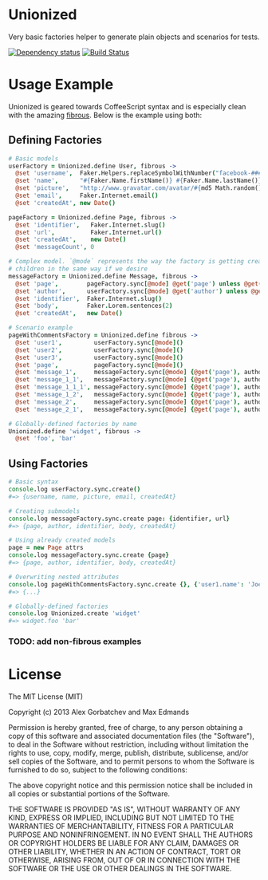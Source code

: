 # Unionized

Very basic factories helper to generate plain objects and scenarios for tests.

[![Dependency status](https://david-dm.org/demands/unionized.png)](https://david-dm.org/demands/unionized) [![Build Status](https://travis-ci.org/demands/unionized.png)](https://travis-ci.org/demands/unionized)

# Usage Example

Unionized is geared towards CoffeeScript syntax and is especially clean with the
amazing [fibrous](https://github.com/goodeggs/fibrous). Below is the example using both:

## Defining Factories

```coffeescript
# Basic models
userFactory = Unionized.define User, fibrous ->
  @set 'username',  Faker.Helpers.replaceSymbolWithNumber("facebook-##########")
  @set 'name',      "#{Faker.Name.firstName()} #{Faker.Name.lastName()}"
  @set 'picture',   "http://www.gravatar.com/avatar/#{md5 Math.random().toString()}?d=identicon&f=y"
  @set 'email',     Faker.Internet.email()
  @set 'createdAt', new Date()

pageFactory = Unionized.define Page, fibrous ->
  @set 'identifier',   Faker.Internet.slug()
  @set 'url',          Faker.Internet.url()
  @set 'createdAt',    new Date()
  @set 'messageCount', 0

# Complex model. `@mode` represents the way the factory is getting created, so we can create
# children in the same way if we desire
messageFactory = Unionized.define Message, fibrous ->
  @set 'page',        pageFactory.sync[@mode] @get('page') unless @get('page') instanceof Page
  @set 'author',      userFactory.sync[@mode] @get('author') unless @get('author') instanceof User
  @set 'identifier',  Faker.Internet.slug()
  @set 'body',        Faker.Lorem.sentences(2)
  @set 'createdAt',   new Date()

# Scenario example
pageWithCommentsFactory = Unionized.define fibrous ->
  @set 'user1',         userFactory.sync[@mode]()
  @set 'user2',         userFactory.sync[@mode]()
  @set 'user3',         userFactory.sync[@mode]()
  @set 'page',          pageFactory.sync[@mode]()
  @set 'message_1',     messageFactory.sync[@mode] {@get('page'), author: @get('user1'), createdAt: new Date('2013-03-03 10:00')}
  @set 'message_1_1',   messageFactory.sync[@mode] {@get('page'), author: @get('user2'), parent: @get('message_1')}
  @set 'message_1_1_1', messageFactory.sync[@mode] {@get('page'), author: @get('user3'), parent: @get('message_1_1')}
  @set 'message_1_2',   messageFactory.sync[@mode] {@get('page'), author: @get('user3'), parent: @get('message_1')}
  @set 'message_2',     messageFactory.sync[@mode] {@get('page'), author: @get('user2'), createdAt: new Date('2013-03-03 9:00')}
  @set 'message_2_1',   messageFactory.sync[@mode] {@get('page'), author: @get('user3'), parent: @get('message_2')}

# Globally-defined factories by name
Unionized.define 'widget', fibrous ->
  @set 'foo', 'bar'
```

## Using Factories

```coffeescript
# Basic syntax
console.log userFactory.sync.create()
#=> {username, name, picture, email, createdAt}

# Creating submodels
console.log messageFactory.sync.create page: {identifier, url}
#=> {page, author, identifier, body, createdAt}

# Using already created models
page = new Page attrs
console.log messageFactory.sync.create {page}
#=> {page, author, identifier, body, createdAt}

# Overwriting nested attributes
console.log pageWithCommentsFactory.sync.create {}, {'user1.name': 'Joe Bloggs', 'message_1_1_1.page.url': 'http://awesomesauce.com'}
#=> {...}

# Globally-defined factories
console.log Unionized.create 'widget'
#=> widget.foo 'bar'
```

### TODO: add non-fibrous examples

# License

The MIT License (MIT)

Copyright (c) 2013 Alex Gorbatchev and Max Edmands

Permission is hereby granted, free of charge, to any person obtaining a copy
of this software and associated documentation files (the "Software"), to deal
in the Software without restriction, including without limitation the rights
to use, copy, modify, merge, publish, distribute, sublicense, and/or sell
copies of the Software, and to permit persons to whom the Software is
furnished to do so, subject to the following conditions:

The above copyright notice and this permission notice shall be included in
all copies or substantial portions of the Software.

THE SOFTWARE IS PROVIDED "AS IS", WITHOUT WARRANTY OF ANY KIND, EXPRESS OR
IMPLIED, INCLUDING BUT NOT LIMITED TO THE WARRANTIES OF MERCHANTABILITY,
FITNESS FOR A PARTICULAR PURPOSE AND NONINFRINGEMENT. IN NO EVENT SHALL THE
AUTHORS OR COPYRIGHT HOLDERS BE LIABLE FOR ANY CLAIM, DAMAGES OR OTHER
LIABILITY, WHETHER IN AN ACTION OF CONTRACT, TORT OR OTHERWISE, ARISING FROM,
OUT OF OR IN CONNECTION WITH THE SOFTWARE OR THE USE OR OTHER DEALINGS IN
THE SOFTWARE.

